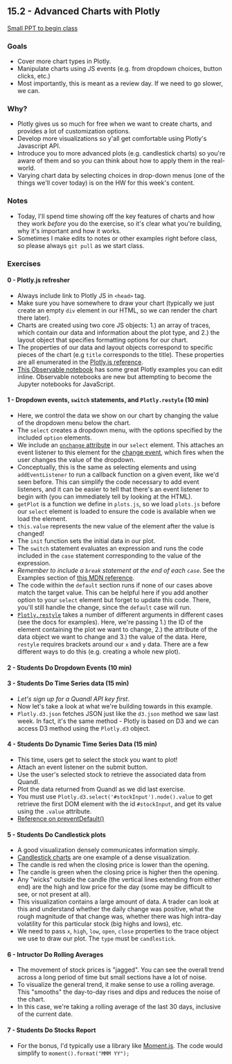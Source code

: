 ## 15.2 - Advanced Charts with Plotly

[Small PPT to begin class](https://docs.google.com/presentation/d/1jsxQ03FlzpHd5SVGN6N2Ix_R3DBXHeLMYJSDQ_9j1jY/edit?usp=sharing)

### Goals

* Cover more chart types in Plotly.
* Manipulate charts using JS events (e.g. from dropdown choices, button clicks, etc.)
* Most importantly, this is meant as a review day. If we need to go slower, we can.

### Why?

* Plotly gives us so much for free when we want to create charts, and provides a lot of customization options.
* Develop more visualizations so y'all get comfortable using Plotly's Javascript API.
* Introduce you to more advanced plots (e.g. candlestick charts) so you're aware of them and so you can think about how to apply them in the real-world.
* Varying chart data by selecting choices in drop-down menus (one of the things we'll cover today) is on the HW for this week's content.

### Notes

* Today, I'll spend time showing off the key features of charts and how they work _before_ you do the exercise, so it's clear what you're building, why it's important and how it works.
* Sometimes I make edits to notes or other examples right before class, so please always `git pull` as we start class.

### Exercises

#### 0 - Plotly.js refresher

* Always include link to Plotly JS in `<head>` tag.
* Make sure you have somewhere to draw your chart (typically we just create an empty `div` element in our HTML, so we can render the chart there later).
* Charts are created using two core JS objects: 1.) an array of traces, which contain our data and information about the plot type, and 2.) the layout object that specifies formatting options for our chart.
* The properties of our data and layout objects correspond to specific pieces of the chart (e.g `title` corresponds to the title). These properties are all enumerated in the [Plotly.js reference](https://plot.ly/javascript/reference/).
* [This Observable notebook](https://beta.observablehq.com/@jashkenas/plotly-js) has some great Plotly examples you can edit inline. Observable notebooks are new but attempting to become the Jupyter notebooks for JavaScript.

#### 1 - Dropdown events, `switch` statements, and `Plotly.restyle` (10 min)

* Here, we control the data we show on our chart by changing the value of the dropdown menu below the chart.
* The `select` creates a dropdown menu, with the options specified by the included `option` elements.
* We include an [`onchange` attribute](https://developer.mozilla.org/en-US/docs/Web/API/GlobalEventHandlers/onchange) in our `select` element. This attaches an event listener to this element for the [change event](https://developer.mozilla.org/en-US/docs/Web/Events/change), which fires when the user changes the value of the dropdown.
* Conceptually, this is the same as selecting elements and using `addEventListener` to run a callback function on a given event, like we'd seen before. This can simplify the code necessary to add event listeners, and it can be easier to tell that there's an event listener to begin with (you can immediately tell by looking at the HTML).
* `getPlot` is a function we define in `plots.js`, so we load `plots.js` before our `select` element is loaded to ensure the code is available when we load the element.
* `this.value` represents the new value of the element after the value is changed!
* The `init` function sets the initial data in our plot.
* The `switch` statement evaluates an expression and runs the code included in the `case` statement corresponding to the value of the expression.
* *Remember to include a `break` statement at the end of each `case`*. See the Examples section of [this MDN reference](https://developer.mozilla.org/en-US/docs/Web/JavaScript/Reference/Statements/switch).
* The code within the `default` section runs if none of our cases above match the target value. This can be helpful here if you add another option to your `select` element but forget to update this code. There, you'll still handle the change, since the `default` case will run.
* [`Plotly.restyle`](https://plot.ly/javascript/plotlyjs-function-reference/#plotlyrestyle) takes a number of different arguments in different cases (see the docs for examples). Here, we're passing 1.) the ID of the element containing the plot we want to change, 2.) the attribute of the data object we want to change and 3.) the value of the data. Here, `restyle` requires brackets around our `x` and `y` data. There are a few different ways to do this (e.g. creating a whole new plot).

#### 2 - Students Do Dropdown Events (10 min)

#### 3 - Students Do Time Series data (15 min)

* *Let's sign up for a Quandl API key first*.
* Now let's take a look at what we're building towards in this example.
* `Plotly.d3.json` fetches JSON just like the `d3.json` method we saw last week. In fact, it's the same method - Plotly is based on D3 and we can access D3 method using the `Plotly.d3` object.

#### 4 - Students Do Dynamic Time Series Data (15 min)

* This time, users get to select the stock you want to plot!
* Attach an event listener on the submit button.
* Use the user's selected stock to retrieve the associated data from Quandl.
* Plot the data returned from Quandl as we did last exercise.
* You must use `Plotly.d3.select('#stockInput').node().value` to get retrieve the first DOM element with the id `#stockInput`, and get its value using the `.value` attribute.
* [Reference on preventDefault()](https://developer.mozilla.org/en-US/docs/Web/API/Event/preventDefault)

#### 5 - Students Do Candlestick plots

* A good visualization densely communicates information simply.
* [Candlestick charts](https://en.wikipedia.org/wiki/Candlestick_chart) are one example of a dense visualization.
* The candle is red when the closing price is lower than the opening.
* The candle is green when the closing price is higher then the opening.
* Any "wicks" outside the candle (the vertical lines extending from either end) are the high and low price for the day (some may be difficult to see, or not present at all).
* This visualization contains a large amount of data. A trader can look at this and understand whether the daily change was positive, what the rough magnitude of that change was, whether there was high intra-day volatility for this particular stock (big highs and lows), etc.
* We need to pass `x`, `high`, `low`, `open`, `close` properties to the trace object we use to draw our plot. The `type` must be `candlestick`.

#### 6 - Intructor Do Rolling Averages

* The movement of stock prices is "jagged". You can see the overall trend across a long period of time but small sections have a lot of noise.
* To visualize the general trend, it make sense to use a rolling average. This "smooths" the day-to-day rises and dips and reduces the noise of the chart.
* In this case, we're taking a rolling average of the last 30 days, inclusive of the current date.

#### 7 - Students Do Stocks Report

* For the bonus, I'd typically use a library like [Moment.js](https://momentjs.com/). The code would simplify to `moment().format("MMM YY");`
